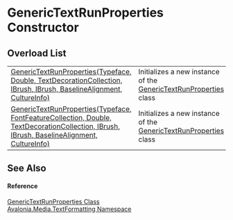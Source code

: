 # GenericTextRunProperties Constructor


## Overload List
<table>
<tr>
<td><a href="M_Avalonia_Media_TextFormatting_GenericTextRunProperties__ctor_1">GenericTextRunProperties(Typeface, Double, TextDecorationCollection, IBrush, IBrush, BaselineAlignment, CultureInfo)</a></td>
<td>Initializes a new instance of the <a href="T_Avalonia_Media_TextFormatting_GenericTextRunProperties">GenericTextRunProperties</a> class</td>
</tr>
<tr>
<td><a href="M_Avalonia_Media_TextFormatting_GenericTextRunProperties__ctor">GenericTextRunProperties(Typeface, FontFeatureCollection, Double, TextDecorationCollection, IBrush, IBrush, BaselineAlignment, CultureInfo)</a></td>
<td>Initializes a new instance of the <a href="T_Avalonia_Media_TextFormatting_GenericTextRunProperties">GenericTextRunProperties</a> class</td>
</tr>
</table>

## See Also


#### Reference
<a href="T_Avalonia_Media_TextFormatting_GenericTextRunProperties">GenericTextRunProperties Class</a>  
<a href="N_Avalonia_Media_TextFormatting">Avalonia.Media.TextFormatting Namespace</a>  

